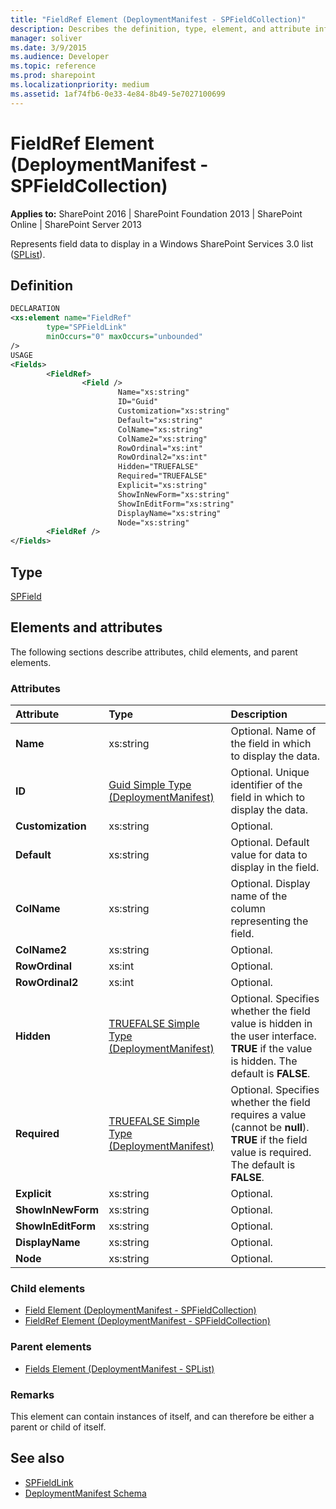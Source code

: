 ```yaml
---
title: "FieldRef Element (DeploymentManifest - SPFieldCollection)"
description: Describes the definition, type, element, and attribute information for the FieldRef Element, which represents field data to display in a SharePoint Services 3.0 list.
manager: soliver
ms.date: 3/9/2015
ms.audience: Developer
ms.topic: reference
ms.prod: sharepoint
ms.localizationpriority: medium
ms.assetid: 1af74fb6-0e33-4e84-8b49-5e7027100699
---
```


# FieldRef Element (DeploymentManifest - SPFieldCollection)

**Applies to:** SharePoint 2016 | SharePoint Foundation 2013 | SharePoint Online | SharePoint Server 2013 
  
Represents field data to display in a Windows SharePoint Services 3.0 list ([SPList](https://msdn.microsoft.com/library/Microsoft.SharePoint.SPList.aspx)). 

## Definition

```XML
DECLARATION
<xs:element name="FieldRef" 
        type="SPFieldLink" 
        minOccurs="0" maxOccurs="unbounded" 
/>
USAGE
<Fields>
        <FieldRef>
                <Field />
                        Name="xs:string"
                        ID="Guid"
                        Customization="xs:string"
                        Default="xs:string"
                        ColName="xs:string"
                        ColName2="xs:string"
                        RowOrdinal="xs:int"
                        RowOrdinal2="xs:int"
                        Hidden="TRUEFALSE"
                        Required="TRUEFALSE"
                        Explicit="xs:string"
                        ShowInNewForm="xs:string"
                        ShowInEditForm="xs:string"
                        DisplayName="xs:string"
                        Node="xs:string"
        <FieldRef />
</Fields>

```

## Type

[SPField](https://msdn.microsoft.com/library/Microsoft.SharePoint.SPField.aspx)
  
## Elements and attributes

The following sections describe attributes, child elements, and parent elements.

### Attributes

|**Attribute**|**Type**|**Description**|
|:-----|:-----|:-----|
|**Name** <br/> |xs:string  <br/> |Optional. Name of the field in which to display the data.  <br/> |
|**ID** <br/> |[Guid Simple Type (DeploymentManifest)](guid-simple-type-deploymentmanifest.md) <br/> |Optional. Unique identifier of the field in which to display the data.  <br/> |
|**Customization** <br/> |xs:string  <br/> |Optional.  <br/> |
|**Default** <br/> |xs:string  <br/> |Optional. Default value for data to display in the field.  <br/> |
|**ColName** <br/> |xs:string  <br/> |Optional. Display name of the column representing the field.  <br/> |
|**ColName2** <br/> |xs:string  <br/> |Optional.  <br/> |
|**RowOrdinal** <br/> |xs:int  <br/> |Optional.  <br/> |
|**RowOrdinal2** <br/> |xs:int  <br/> |Optional.  <br/> |
|**Hidden** <br/> |[TRUEFALSE Simple Type (DeploymentManifest)](truefalse-simple-type-deploymentmanifest.md) <br/> |Optional. Specifies whether the field value is hidden in the user interface. **TRUE** if the value is hidden. The default is **FALSE**.  <br/> |
|**Required** <br/> |[TRUEFALSE Simple Type (DeploymentManifest)](truefalse-simple-type-deploymentmanifest.md) <br/> |Optional. Specifies whether the field requires a value (cannot be **null**). **TRUE** if the field value is required. The default is **FALSE**.  <br/> |
|**Explicit** <br/> |xs:string  <br/> |Optional.  <br/> |
|**ShowInNewForm** <br/> |xs:string  <br/> |Optional.  <br/> |
|**ShowInEditForm** <br/> |xs:string  <br/> |Optional.  <br/> |
|**DisplayName** <br/> |xs:string  <br/> |Optional.  <br/> |
|**Node** <br/> |xs:string  <br/> |Optional.  <br/> |
   
### Child elements

- [Field Element (DeploymentManifest - SPFieldCollection)](field-element-deploymentmanifestspfieldcollection.md)
- [FieldRef Element (DeploymentManifest - SPFieldCollection)](fieldref-element-deploymentmanifestspfieldcollection.md)
   
### Parent elements

- [Fields Element (DeploymentManifest - SPList)](fields-element-deploymentmanifestsplist.md)
   
### Remarks

This element can contain instances of itself, and can therefore be either a parent or child of itself.
  
## See also

- [SPFieldLink](https://msdn.microsoft.com/library/Microsoft.SharePoint.SPFieldLink.aspx)
- [DeploymentManifest Schema](deploymentmanifest-schema.md)

